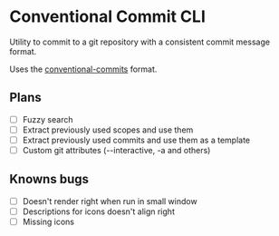 # Conventional Commit CLI

Utility to commit to a git repository with a consistent commit message format.

Uses the [conventional-commits](https://www.conventionalcommits.org/en/v1.0.0/) format.

## Plans
- [ ] Fuzzy search
- [ ] Extract previously used scopes and use them
- [ ] Extract previously used commits and use them as a template
- [ ] Custom git attributes (--interactive, -a and others)

## Knowns bugs
- [ ] Doesn't render right when run in small window
- [ ] Descriptions for icons doesn't align right
- [ ] Missing icons
